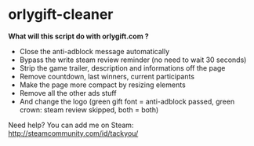 # orlygift-cleaner

**What will this script do with orlygift.com ?**
- Close the anti-adblock message automatically
- Bypass the write steam review reminder (no need to wait 30 seconds)
- Strip the game trailer, description and informations off the page
- Remove countdown, last winners, current participants
- Make the page more compact by resizing elements
- Remove all the other ads stuff
- And change the logo (green gift font = anti-adblock passed, green crown: steam review skipped, both = both)

Need help? You can add me on Steam: http://steamcommunity.com/id/tackyou/
